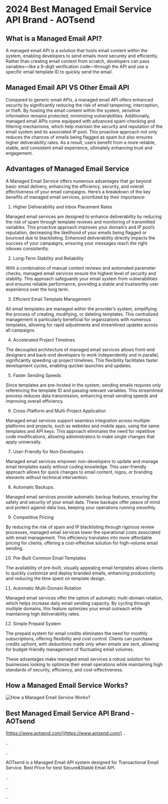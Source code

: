 # 2024 Best Managed Email Service API Brand - AOTsend

## What is a Managed Email API?
A managed email API is a solution that hosts email content within the system, enabling developers to send emails more securely and efficiently. Rather than creating email content from scratch, developers can pass variables—like a 6-digit verification code—through the API and use a specific email template ID to quickly send the email.

## Managed Email API VS Other Email API
Compared to generic email APIs, a managed email API offers enhanced security by significantly reducing the risk of email tampering, interception, or theft. By hosting the email content within the system, sensitive information remains protected, minimizing vulnerabilities. Additionally, managed email APIs come equipped with advanced spam-checking and filtering mechanisms, which help maintain the security and reputation of the email system and its associated IP pool. This proactive approach not only reduces the chances of emails being flagged as spam but also ensures higher deliverability rates. As a result, users benefit from a more reliable, stable, and consistent email experience, ultimately enhancing trust and engagement.

## Advantages of Managed Email Service
A Managed Email Service offers numerous advantages that go beyond basic email delivery, enhancing the efficiency, security, and overall effectiveness of your email campaigns. Here’s a breakdown of the key benefits of managed email services, prioritized by their importance:

1. Higher Deliverability and Inbox Placement Rates

Managed email services are designed to enhance deliverability by reducing the risk of spam through template reviews and monitoring of transmitted variables. This proactive approach improves your domain’s and IP pool’s reputation, decreasing the likelihood of your emails being flagged or bounced due to blacklisting. Enhanced deliverability directly impacts the success of your campaigns, ensuring your messages reach the right inboxes consistently.

2. Long-Term Stability and Reliability

With a combination of manual content reviews and automated parameter checks, managed email services ensure the highest level of security and stability. This approach safeguards your email system from vulnerabilities and ensures reliable performance, providing a stable and trustworthy user experience over the long term.

3. Efficient Email Template Management

All email templates are managed within the provider’s system, simplifying the process of creating, modifying, or deleting templates. This centralized management is particularly beneficial for organizations with numerous templates, allowing for rapid adjustments and streamlined updates across all campaigns.

4. Accelerated Project Timelines

The decoupled architecture of managed email services allows front-end designers and back-end developers to work independently and in parallel, significantly speeding up project timelines. This flexibility facilitates faster development cycles, enabling quicker launches and updates.

5. Faster Sending Speeds

Since templates are pre-hosted in the system, sending emails requires only referencing the template ID and passing relevant variables. This streamlined process reduces data transmission, enhancing email sending speeds and improving overall efficiency.

6. Cross-Platform and Multi-Project Application

Managed email services support seamless integration across multiple platforms and projects, such as websites and mobile apps, using the same templates and API keys. This approach eliminates the need for repetitive code modifications, allowing administrators to make single changes that apply universally.

7. User-Friendly for Non-Developers

Managed email services empower non-developers to update and manage email templates easily without coding knowledge. This user-friendly approach allows for quick changes to email content, logos, or branding elements without technical intervention.

8. Automatic Backups.

Managed email services provide automatic backup features, ensuring the safety and security of your email data. These backups offer peace of mind and protect against data loss, keeping your operations running smoothly.

9. Competitive Pricing

By reducing the risk of spam and IP blacklisting through rigorous review processes, managed email services lower the operational costs associated with email management. This efficiency translates into more affordable pricing for clients, offering a cost-effective solution for high-volume email sending.

10. Pre-Built Common Email Templates

The availability of pre-built, visually appealing email templates allows clients to quickly customize and deploy branded emails, enhancing productivity and reducing the time spent on template design.

11. Automatic Multi-Domain Rotation

Managed email services offer the option of automatic multi-domain rotation, which helps increase daily email sending capacity. By cycling through multiple domains, this feature optimizes your email outreach while maintaining high deliverability rates.

12. Simple Prepaid System

The prepaid system for email credits eliminates the need for monthly subscriptions, offering flexibility and cost control. Clients can purchase credits upfront, with deductions made only when emails are sent, allowing for budget-friendly management of fluctuating email volumes.

These advantages make managed email services a robust solution for businesses looking to optimize their email operations while maintaining high standards of security, efficiency, and cost-effectiveness.

## How a Managed Email Service Works?
![How a Managed Email Service Works?](https://www.aotsend.com/doc/zb_users/upload/2024/08/202408071723081481190225.png "How a Managed Email Service Works?")

## Best Managed Email Service API Brand - AOTsend
[https://www.aotsend.com/](https://www.aotsend.com/)
..

..

..

AOTsend is a Managed Email API system designed for Transactional Email Service. Best Price for best Secure&Stable Email API.

..

..

..
